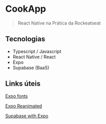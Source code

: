 # CookApp

> React Native na Prática da Rockeatseat

## Tecnologias

- Typescript / Javascript
- React Native / React
- Expo
- Supabase (BaaS)

## Links úteis

[Expo fonts](https://docs.expo.dev/develop/user-interface/fonts/)

[Expo Reanimated](https://docs.expo.dev/versions/latest/sdk/reanimated/)

[Supabase with Expo](https://supabase.com/docs/guides/getting-started/tutorials/with-expo-react-native)
